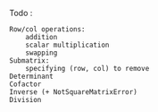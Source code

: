 Todo :

	Row/col operations:
		addition
		scalar multiplication
		swapping
	Submatrix:
		specifying (row, col) to remove
	Determinant
	Cofactor
	Inverse (+ NotSquareMatrixError)
	Division


